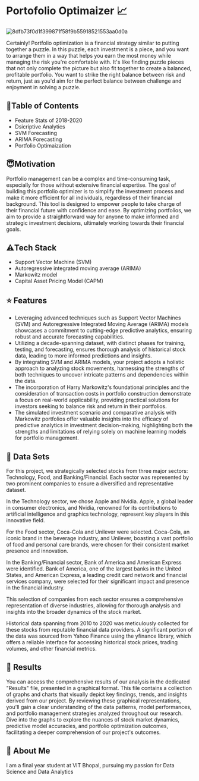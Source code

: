 # Portofolio Optimaizer 📈

![8dfb73f0d1f399871f58f9b55918521553aa0d0a](https://github.com/krishnah1/portfolio-optimization/assets/65085409/5757111f-cc74-490d-8d42-7aeaa5700ade)


Certainly! Portfolio optimization is a financial strategy similar to putting together a puzzle. In this puzzle, each investment is a piece, and you want to arrange them in a way that helps you earn the most money while managing the risk you're comfortable with. It's like finding puzzle pieces that not only complete the picture but also fit together to create a balanced, profitable portfolio. You want to strike the right balance between risk and return, just as you'd aim for the perfect balance between challenge and enjoyment in solving a puzzle.

## 📃Table of Contents
- Feature Stats of 2018-2020
- Dsicriptive Analytics
- SVM Forecasting
- ARIMA Forecasting 
- Portfolio Optimaization

## 😇Motivation
Portfolio management can be a complex and time-consuming task, especially for those without extensive financial expertise. The goal of building this portfolio optimizer is to simplify the investment process and make it more efficient for all individuals, regardless of their financial background. This tool is designed to empower people to take charge of their financial future with confidence and ease. By optimizing portfolios, we aim to provide a straightforward way for anyone to make informed and strategic investment decisions, ultimately working towards their financial goals.
## ⚠️Tech Stack
- Support Vector Machine (SVM)
- Autoregressive integrated moving average (ARIMA)
- Markowitz model
- Capital Asset Pricing Model (CAPM) 

## ⭐ Features
- Leveraging advanced techniques such as Support Vector Machines (SVM) and Autoregressive Integrated Moving Average (ARIMA) models showcases a commitment to cutting-edge predictive analytics, ensuring robust and accurate forecasting capabilities.
- Utilizing a decade-spanning dataset, with distinct phases for training, testing, and forecasting, ensures thorough analysis of historical stock data, leading to more informed predictions and insights.
- By integrating SVM and ARIMA models, your project adopts a holistic approach to analyzing stock movements, harnessing the strengths of both techniques to uncover intricate patterns and dependencies within the data.
- The incorporation of Harry Markowitz's foundational principles and the consideration of transaction costs in portfolio construction demonstrate a focus on real-world applicability, providing practical solutions for investors seeking to balance risk and return in their portfolios.
- The simulated investment scenario and comparative analysis with Markowitz portfolios offer valuable insights into the efficacy of predictive analytics in investment decision-making, highlighting both the strengths and limitations of relying solely on machine learning models for portfolio management.
## 📂 Data Sets


For this project, we strategically selected stocks from three major sectors: Technology, Food, and Banking/Financial. Each sector was represented by two prominent companies to ensure a diversified and representative dataset.

In the Technology sector, we chose Apple and Nvidia. Apple, a global leader in consumer electronics, and Nvidia, renowned for its contributions to artificial intelligence and graphics technology, represent key players in this innovative field.

For the Food sector, Coca-Cola and Unilever were selected. Coca-Cola, an iconic brand in the beverage industry, and Unilever, boasting a vast portfolio of food and personal care brands, were chosen for their consistent market presence and innovation.

In the Banking/Financial sector, Bank of America and American Express were identified. Bank of America, one of the largest banks in the United States, and American Express, a leading credit card network and financial services company, were selected for their significant impact and presence in the financial industry.

This selection of companies from each sector ensures a comprehensive representation of diverse industries, allowing for thorough analysis and insights into the broader dynamics of the stock market.

Historical data spanning from 2010 to 2020 was meticulously collected for these stocks from reputable financial data providers. A significant portion of the data was sourced from Yahoo Finance using the yfinance library, which offers a reliable interface for accessing historical stock prices, trading volumes, and other financial metrics. 
## 🔑 Results
You can access the comprehensive results of our analysis in the dedicated "Results" file, presented in a graphical format. This file contains a collection of graphs and charts that visually depict key findings, trends, and insights derived from our project. By reviewing these graphical representations, you'll gain a clear understanding of the data patterns, model performances, and portfolio management strategies analyzed throughout our research. Dive into the graphs to explore the nuances of stock market dynamics, predictive model accuracies, and portfolio optimization outcomes, facilitating a deeper comprehension of our project's outcomes.
## 🚀 About Me
I am a final year student at VIT Bhopal, pursuing my passion for Data Science and Data Analytics

